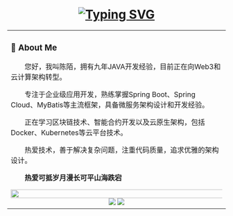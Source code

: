 <div align="center">

  <!-- for beauty 留个空行好看点 -->
  <div>&nbsp;</div>
  <!-- dynamic typing effect 动态打字效果 --><h1 align="center"> <a href="https://git.io/typing-svg"><img src="https://readme-typing-svg.herokuapp.com?font=Zhi+Mang+Xing&size=35&letterSpacing=1px&pause=1000&color=A0D9F7&center=true&vCenter=true&width=435&lines=%E4%B8%80%E6%9C%9D%E7%9B%B8%E9%81%87;%E4%BE%BF%E8%83%9C%E5%8D%B4%E4%BA%BA%E9%97%B4%E6%97%A0%E6%95%B0" alt="Typing SVG" /></a> </h1>
</div>

<table>
<tr><td>

### 🤺 About Me

<p>&emsp;&emsp;您好，我叫陈陌，拥有九年JAVA开发经验，目前正在向Web3和云计算架构转型。</p>
<p>&emsp;&emsp;专注于企业级应用开发，熟练掌握Spring Boot、Spring Cloud、MyBatis等主流框架，具备微服务架构设计和开发经验。</p>
<p>&emsp;&emsp;正在学习区块链技术、智能合约开发以及云原生架构，包括Docker、Kubernetes等云平台技术。</p>
<p>&emsp;&emsp;热爱技术，善于解决复杂问题，注重代码质量，追求优雅的架构设计。</p>
<p>&emsp;&emsp;<strong>热爱可抵岁月漫长可平山海跌宕</strong></p>
<!-- 暂时关闭-->

<!-- ### 📊 WakaTime

<picture>
  <source
    srcset="https://github-readme-stats.vercel.app/api/wakatime?username=Zaynccchen&layout=compact&text_color=f0f6fc&bg_color=00000000&hide_border=true&hide_title=true"
    media="(prefers-color-scheme: dark)"
  />
  <source
    srcset="https://github-readme-stats.vercel.app/api/wakatime?username=Zaynccchen&layout=compact&text_color=1f2328&bg_color=00000000&hide_border=true&hide_title=true"
    media="(prefers-color-scheme: light)"
  />
  <img src="https://github-readme-stats.vercel.app/api/wakatime?username=Zaynccchen&layout=compact&text_color=f0f6fc&bg_color=00000000&hide_border=true&hide_title=true" />
</picture> -->

<!-- ########################################## 分割 ########################################## -->
<img width="200%" src="https://cdn.jsdelivr.net/gh/Zaynccchen/Zaynccchen/assets/images/line.gif" />
<div align="center">

<!-- github-readme-streak-stats 连续提交代码天数记录 -->
<picture>
  <source media="(prefers-color-scheme: dark)" srcset="https://github-readme-streak-stats.herokuapp.com/?user=sun0225SUN&theme=dark&hide_border=true" />
  <source media="(prefers-color-scheme: light)" srcset="https://github-readme-streak-stats.herokuapp.com/?user=sun0225SUN&theme=light&hide_border=true" />
  <img src="https://github-readme-streak-stats.herokuapp.com/?user=sun0225SUN&theme=dark&hide_border=true" />
</picture>


<!-- metrics 基础资料 -->
<img src="https://cdn.jsdelivr.net/gh/sun0225SUN/sun0225SUN/github-metrics/base.svg" />
<!-- 暂时隐藏 -->
<!-- GitHub Activity Graph GitHub 活动图 -->
<!-- <table>
  <tr>
    <td>
      <picture>
        <source media="(prefers-color-scheme: dark)" srcset="https://github-readme-activity-graph.vercel.app/graph?username=Zaynccchen&theme=xcode&bg_color=FF000000&hide_border=true" />
        <source media="(prefers-color-scheme: light)" srcset="https://github-readme-activity-graph.vercel.app/graph?username=Zaynccchen&theme=xcode&bg_color=FF000000&color=000000&hide_border=true" />
        <img src="https://github-readme-activity-graph.vercel.app/graph?username=Zaynccchen&theme=xcode&bg_color=FF000000&hide_border=true" />
      </picture>
    </td>
  </tr>
</table> -->
